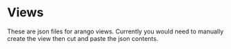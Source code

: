 # Views

These are json files for arango views.  Currently you would need to manually create the view then cut and paste the json contents.


